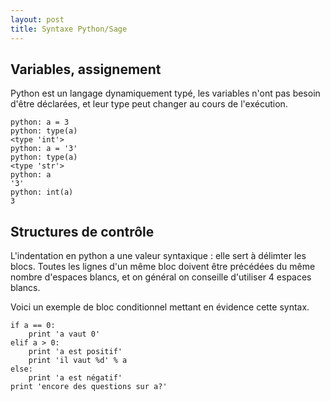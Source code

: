 ```yaml
---
layout: post
title: Syntaxe Python/Sage
---
```


## Variables, assignement

Python est un langage dynamiquement typé, les variables n'ont pas
besoin d'être déclarées, et leur type peut changer au cours de
l'exécution.

~~~
python: a = 3
python: type(a)
<type 'int'>
python: a = '3'
python: type(a)
<type 'str'>
python: a
'3'
python: int(a)
3
~~~

## Structures de contrôle

L'indentation en python a une valeur syntaxique : elle sert à délimter
les blocs. Toutes les lignes d'un même bloc doivent être précédées du
même nombre d'espaces blancs, et on général on conseille d'utiliser 4
espaces blancs.

Voici un exemple de bloc conditionnel mettant en évidence cette
syntax.

~~~
if a == 0:
    print 'a vaut 0'
elif a > 0:
    print 'a est positif'
    print 'il vaut %d' % a
else:
    print 'a est négatif'
print 'encore des questions sur a?'
~~~
